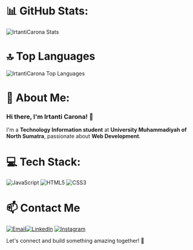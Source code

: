 # 📊 GitHub Stats:
![IrtantiCarona Stats](https://github-readme-stats.vercel.app/api?username=IrtantiCarona&theme=radical&show_icons=true&hide_border=true&count_private=true)

# 🔝 Top Languages
![IrtantiCarona Top Languages](https://github-readme-stats.vercel.app/api/top-langs/?username=IrtantiCarona&theme=radical&show_icons=true&hide_border=true)

# 💫 About Me:
### Hi there, I'm Irtanti Carona! 👋
I'm a **Technology Information student** at **University Muhammadiyah of North Sumatra**, passionate about **Web Development**.

# 💻 Tech Stack:
![JavaScript](https://img.shields.io/badge/javascript-%23323330.svg?style=for-the-badge&logo=javascript&logoColor=%23F7DF1E) ![HTML5](https://img.shields.io/badge/html5-%23E34F26.svg?style=for-the-badge&logo=html5&logoColor=white) ![CSS3](https://img.shields.io/badge/css3-%231572B6.svg?style=for-the-badge&logo=css3&logoColor=white)

# 📫 Contact Me
[![Email](https://img.shields.io/badge/Email-D14836?logo=gmail&logoColor=white)](mailto:irtanticarona@gmail.com)[![LinkedIn](https://img.shields.io/badge/LinkedIn-%230077B5.svg?logo=linkedin&logoColor=white)](https://www.linkedin.com/in/irtanti-carona-537201201/) [![Instagram](https://img.shields.io/badge/Instagram-%23E4405F.svg?logo=Instagram&logoColor=white)](https://instagram.com/irtanticarona)

Let's connect and build something amazing together! 🚀
